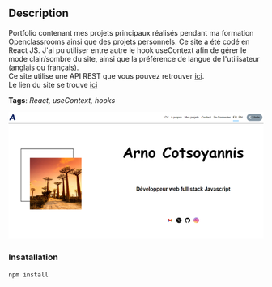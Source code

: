## Description

Portfolio contenant mes projets principaux réalisés pendant ma formation Openclassrooms ainsi que des projets personnels. Ce site a été codé en React JS. J'ai pu utiliser entre autre le hook useContext afin de gérer le mode clair/sombre du site, ainsi que la préférence de langue de l'utilisateur (anglais ou français).  
Ce site utilise une API REST que vous pouvez retrouver [ici](https://github.com/AvirKarakitsos/OC_project8_portfolio_backend).  
Le lien du site se trouve [ici](https://arnocotsoyannis-portfolio.onrender.com/)  

**Tags**: *React, useContext, hooks*

<p align="center">
  <img src="./public/portfolio_image.png" alt="portfolio image">
</p>

### Insatallation

```
npm install
```  